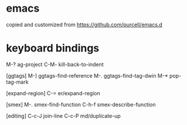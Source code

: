 # emacs
copied and customized from https://github.com/purcell/emacs.d

# keyboard bindings
M-?              ag-project
C-M-<backspace>  kill-back-to-indent

[ggtags]
M-]              ggtags-find-reference
M-.              ggtags-find-tag-dwin
M-*              pop-tag-mark

[expand-region]
C-=              er/expand-region

[smex]
M-.              smex-find-function
C-h-f            smex-describe-function

[editing]
C-c-J            join-line
C-c-P            md/duplicate-up
